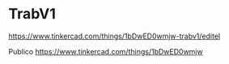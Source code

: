 # TrabV1

https://www.tinkercad.com/things/1bDwED0wmjw-trabv1/editel

Publico
https://www.tinkercad.com/things/1bDwED0wmjw
